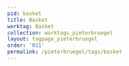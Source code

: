 ```yaml
---
pid: basket
title: Basket
worktag: Basket
collection: worktags_pieterbruegel
layout: tagpage_pieterbruegel
order: '011'
permalink: /pieterbruegel/tags/basket
---
```


